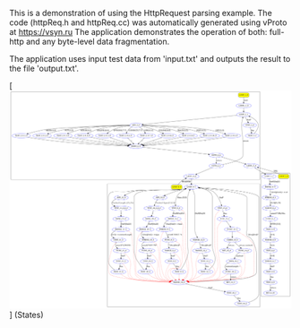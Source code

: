 This is a demonstration of using the HttpRequest parsing example.
The code (httpReq.h and httpReq.cc) was automatically generated using vProto at https://vsyn.ru
The application demonstrates the operation of both: full-http and any byte-level data fragmentation.

The application uses input test data from 'input.txt' and outputs the result to the file 'output.txt'.

[![](httpReq.png)] (States)
